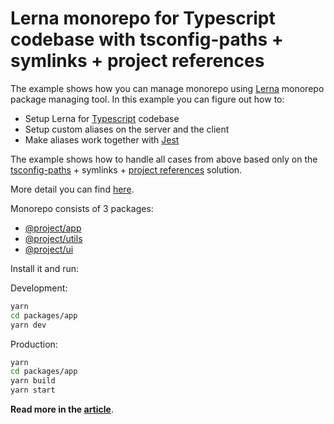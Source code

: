 # Lerna monorepo for Typescript codebase with tsconfig-paths + symlinks + project references

The example shows how you can manage monorepo using [Lerna](https://github.com/lerna/lerna) monorepo package managing tool.
In this example you can figure out how to:

- Setup Lerna for [Typescript](https://www.typescriptlang.org/) codebase
- Setup custom aliases on the server and the client
- Make aliases work together with [Jest](https://jestjs.io/)

The example shows how to handle all cases from above based only on the
[tsconfig-paths](https://www.npmjs.com/package/tsconfig-paths) + symlinks + [project references](https://www.typescriptlang.org/docs/handbook/project-references.html)
solution.

More detail you can find [here](https://webman.pro/blog/lerna-monorepo-typescript-react-node-worklow/#tsconfigpaths--symlinks--project-references).

Monorepo consists of 3 packages:

- [@project/app](./packages/app)
- [@project/utils](./packages/utils)
- [@project/ui](./packages/ui)

Install it and run:

Development:

```bash
yarn
cd packages/app
yarn dev
```

Production:

```bash
yarn
cd packages/app
yarn build
yarn start
```

**Read more in the [article](https://webman.pro/blog/how-to-setup-typescript-path-aliases-in-lerna-monorepo/)**.
